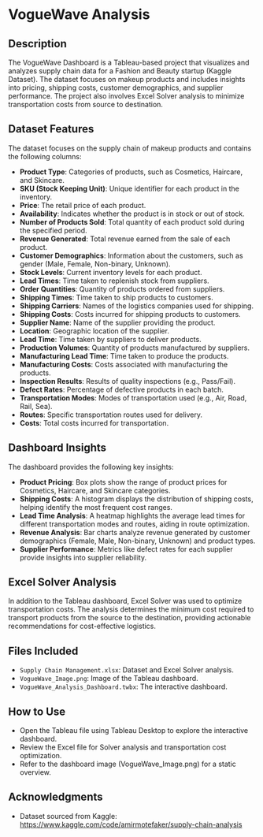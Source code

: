 # VogueWave Analysis

## Description

The VogueWave Dashboard is a Tableau-based project that visualizes and analyzes supply chain data for a Fashion and Beauty startup (Kaggle Dataset). The dataset focuses on makeup products and includes insights into pricing, shipping costs, customer demographics, and supplier performance. The project also involves Excel Solver analysis to minimize transportation costs from source to destination.

## Dataset Features
The dataset focuses on the supply chain of makeup products and contains the following columns:

- **Product Type**: Categories of products, such as Cosmetics, Haircare, and Skincare.
- **SKU (Stock Keeping Unit)**: Unique identifier for each product in the inventory.
- **Price**: The retail price of each product.
- **Availability**: Indicates whether the product is in stock or out of stock.
- **Number of Products Sold**: Total quantity of each product sold during the specified period.
- **Revenue Generated**: Total revenue earned from the sale of each product.
- **Customer Demographics**: Information about the customers, such as gender (Male, Female, Non-binary, Unknown).
- **Stock Levels**: Current inventory levels for each product.
- **Lead Times**: Time taken to replenish stock from suppliers.
- **Order Quantities**: Quantity of products ordered from suppliers.
- **Shipping Times**: Time taken to ship products to customers.
- **Shipping Carriers**: Names of the logistics companies used for shipping.
- **Shipping Costs**: Costs incurred for shipping products to customers.
- **Supplier Name**: Name of the supplier providing the product.
- **Location**: Geographic location of the supplier.
- **Lead Time**: Time taken by suppliers to deliver products.
- **Production Volumes**: Quantity of products manufactured by suppliers.
- **Manufacturing Lead Time**: Time taken to produce the products.
- **Manufacturing Costs**: Costs associated with manufacturing the products.
- **Inspection Results**: Results of quality inspections (e.g., Pass/Fail).
- **Defect Rates**: Percentage of defective products in each batch.
- **Transportation Modes**: Modes of transportation used (e.g., Air, Road, Rail, Sea).
- **Routes**: Specific transportation routes used for delivery.
- **Costs**: Total costs incurred for transportation.

## Dashboard Insights

The dashboard provides the following key insights:

- **Product Pricing**: Box plots show the range of product prices for Cosmetics, Haircare, and Skincare categories.
- **Shipping Costs**: A histogram displays the distribution of shipping costs, helping identify the most frequent cost ranges.
- **Lead Time Analysis**: A heatmap highlights the average lead times for different transportation modes and routes, aiding in route optimization.
- **Revenue Analysis**: Bar charts analyze revenue generated by customer demographics (Female, Male, Non-binary, Unknown) and product types.
- **Supplier Performance**: Metrics like defect rates for each supplier provide insights into supplier reliability.

## Excel Solver Analysis

In addition to the Tableau dashboard, Excel Solver was used to optimize transportation costs. The analysis determines the minimum cost required to transport products from the source to the destination, providing actionable recommendations for cost-effective logistics.

## Files Included

- `Supply Chain Management.xlsx`: Dataset and Excel Solver analysis.
- `VogueWave_Image.png`: Image of the Tableau dashboard.
- `VogueWave_Analysis_Dashboard.twbx`: The interactive dashboard.

## How to Use
- Open the Tableau file using Tableau Desktop to explore the interactive dashboard.
- Review the Excel file for Solver analysis and transportation cost optimization.
- Refer to the dashboard image (VogueWave_Image.png) for a static overview.

## Acknowledgments
- Dataset sourced from Kaggle: https://www.kaggle.com/code/amirmotefaker/supply-chain-analysis
